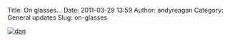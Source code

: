 Title: On glasses...
Date: 2011-03-29 13:59
Author: andyreagan
Category: General updates
Slug: on-glasses

[![](http://andyreagan.com/wp-content/uploads/2011/03/dan.png "dan")](http://andyreagan.com/wp-content/uploads/2011/03/dan.png)

